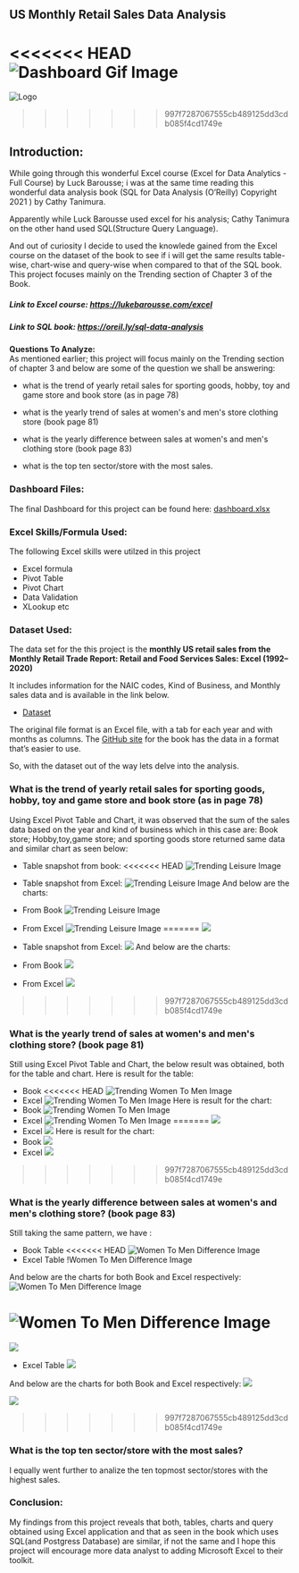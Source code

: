 
## US Monthly Retail Sales Data Analysis
<<<<<<< HEAD
![Dashboard Gif Image](images/dashboard1.gif)
=======
![Logo](images/dashboard1.gif)
>>>>>>> 997f7287067555cb489125dd3cdb085f4cd1749e

## Introduction:
 While going through this wonderful Excel course (Excel for Data Analytics - Full Course) by Luck Barousse; i was at the same time reading this  wonderful  data analysis book (SQL for Data Analysis
 (O’Reilly)  Copyright 2021 ) by Cathy Tanimura.  

 Apparently while Luck Barousse used excel for his analysis; Cathy Tanimura on the other hand used SQL(Structure  Query Language).

 And out of curiosity I decide to used the knowlede gained from the Excel course on the dataset of the book to see if i will get the same results table-wise, chart-wise and query-wise  when compared to that of the SQL book.
 This project focuses mainly on the Trending section of Chapter 3 of the Book.

##### Link to Excel course: https://lukebarousse.com/excel

##### Link to SQL book:  https://oreil.ly/sql-data-analysis

**Questions To Analyze:**  
 As mentioned earlier; this project will focus mainly on the Trending section of chapter 3 and below are some of the question we shall be answering:


- what is the trend  of yearly retail sales for sporting goods, hobby, toy and game store and book store (as in page 78)

- what is the yearly trend of sales at women's and men's store clothing store (book page 81)

- what is the yearly difference between sales at women's and men's clothing store (book page 83)

- what is the top ten sector/store with the most sales.


 

### Dashboard Files:
The final Dashboard for this project can be found here: [dashboard.xlsx](Resources/dashboard.xlsx)

### Excel Skills/Formula Used:
The following Excel skills were utilzed in this project
- Excel formula
- Pivot Table
- Pivot Chart
- Data Validation
- XLookup
etc



### Dataset Used:
The data set for the this project is the 
**monthly US retail sales from
the Monthly Retail Trade Report: Retail and Food Services Sales: Excel (1992–
2020)** 

It includes information for the NAIC codes, Kind of Business, and Monthly sales data and is available in the link below.
-  [Dataset](https://www.census.gov/retail/index.html#mrts)

 The original file format
is an Excel file, with a tab for each year and with months as columns. The [GitHub site](https://oreil.ly/LMiHw)
for the book has the data in a format that’s easier to use.

So, with the dataset out of the way lets delve into the analysis.
### What is the trend  of yearly retail sales for sporting goods, hobby, toy and game store and book store (as in page 78)
Using Excel Pivot Table and Chart, it was  observed that the sum of the sales data based on the year and kind of business which in this case are: Book store; Hobby,toy,game store; and sporting goods store returned same data and similar chart as seen below:

- Table snapshot from book:
<<<<<<< HEAD
  ![Trending Leisure Image](images/trending_leisure_stores_table_book.png)
- Table snapshot from Excel:
  ![Trending Leisure Image](images/trending_leisure_stores_table.png)
And below are the charts:

- From Book
  ![Trending Leisure Image](images/trending_leisure_stores_book.png)
- From Excel
  ![Trending Leisure Image](images/trending_leisure_stores.png)
=======
  ![](images/trending_leisure_stores_table_book.png)
- Table snapshot from Excel:
  ![](images/trending_leisure_stores_table.png)
And below are the charts:

- From Book
  ![](images/trending_leisure_stores_book.png)
- From Excel
  ![](images/trending_leisure_stores.png)
>>>>>>> 997f7287067555cb489125dd3cdb085f4cd1749e


### What is the yearly trend of sales at women's and men's  clothing store? (book page 81)
Still using Excel Pivot Table and Chart, the below result was obtained, both for the table and chart.
Here is result for the table:
  - Book
<<<<<<< HEAD
       ![Trending Women To Men Image](images/yearly_women_men_trending_book.png)
  - Excel
       ![Trending Women To Men Image](images/yearly_women_men_trending_excel.png) 
  Here is result for the chart:
  - Book
    ![Trending Women To Men Image](images/men_women_chart_book.png)
  - Excel
    ![Trending Women To Men Image](images/men_women_chart_excel.png)
=======
       ![](images/yearly_women_men_trending_book.png)
  - Excel
       ![](images/yearly_women_men_trending_excel.png) 
  Here is result for the chart:
  - Book
    ![](images/men_women_chart_book.png)
  - Excel
    ![](images/men_women_chart_excel.png)
>>>>>>> 997f7287067555cb489125dd3cdb085f4cd1749e



### What is the yearly difference between sales at women's and men's clothing store? (book page 83)

Still taking the same pattern, we have :
- Book Table
<<<<<<< HEAD
  ![Women To Men Difference Image](images/women_men_diff_table_book.png)
- Excel Table
  !Women To Men Difference Image[](images/women_men_diff_table_excel.png)

And below are the charts for both Book and Excel respectively:
 ![Women To Men Difference Image](images/yearly_diff_men_women_book.png)


![Women To Men Difference Image](images/yearly_diff_men_women_excel.png)
=======
  ![](images/women_men_diff_table_book.png)
- Excel Table
  ![](images/women_men_diff_table_excel.png)

And below are the charts for both Book and Excel respectively:
 ![](images/yearly_diff_men_women_book.png)


![](images/yearly_diff_men_women_excel.png)
>>>>>>> 997f7287067555cb489125dd3cdb085f4cd1749e


### What is the top ten sector/store with the most sales?
 I equally went  further to  analize the ten topmost sector/stores with the highest sales.


### Conclusion:
My findings from this project reveals that both, tables, charts and query obtained using Excel application and that as seen in the book which uses SQL(and Postgress Database) are similar, if not the same and I hope this project will encourage more data analyst to adding Microsoft Excel to their toolkit.




